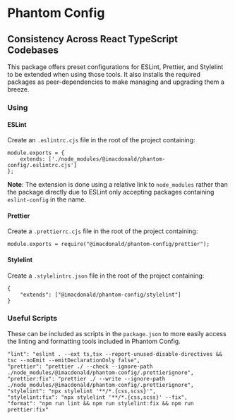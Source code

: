 # Phantom Config

## Consistency Across React TypeScript Codebases

This package offers preset configurations for ESLint, Prettier, and Stylelint to be extended when using those tools. It also installs the required packages as peer-dependencies to make managing and upgrading them a breeze.

### Using

#### ESLint

Create an `.eslintrc.cjs` file in the root of the project containing:

```
module.exports = {
    extends: ['./node_modules/@imacdonald/phantom-config/.eslintrc.cjs']
};
```

**Note**: The extension is done using a relative link to `node_modules` rather than the package directly due to ESLint only accepting packages containing `eslint-config` in the name.

#### Prettier

Create a `.prettierrc.cjs` file in the root of the project containing:

```
module.exports = require("@imacdonald/phantom-config/prettier");
```

#### Stylelint

Create a `.stylelintrc.json` file in the root of the project containing:

```
{
    "extends": ["@imacdonald/phantom-config/stylelint"]
}
```

### Useful Scripts

These can be included as scripts in the `package.json` to more easily access the linting and formatting tools included in Phantom Config.

```
"lint": "eslint . --ext ts,tsx --report-unused-disable-directives && tsc --noEmit --emitDeclarationOnly false",
"prettier": "prettier ./ --check --ignore-path ./node_modules/@imacdonald/phantom-config/.prettierignore",
"prettier:fix": "prettier ./ --write --ignore-path ./node_modules/@imacdonald/phantom-config/.prettierignore",
"stylelint": "npx stylelint '**/*.{css,scss}'",
"stylelint:fix": "npx stylelint '**/*.{css,scss}' --fix",
"format": "npm run lint && npm run stylelint:fix && npm run prettier:fix"
```
